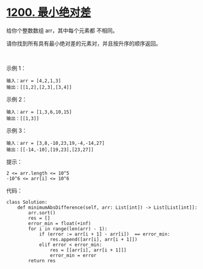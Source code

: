 # [1200. 最小绝对差](https://leetcode.cn/problems/minimum-absolute-difference/)

给你个整数数组 arr，其中每个元素都 不相同。

请你找到所有具有最小绝对差的元素对，并且按升序的顺序返回。

 

示例 1：
```
输入：arr = [4,2,1,3]
输出：[[1,2],[2,3],[3,4]]
```
示例 2：
```
输入：arr = [1,3,6,10,15]
输出：[[1,3]]
```
示例 3：
```
输入：arr = [3,8,-10,23,19,-4,-14,27]
输出：[[-14,-10],[19,23],[23,27]]
```

提示：
```
2 <= arr.length <= 10^5
-10^6 <= arr[i] <= 10^6
```

代码：
```python3
class Solution:
    def minimumAbsDifference(self, arr: List[int]) -> List[List[int]]:
        arr.sort()
        res = []
        error_min = float(+inf)
        for i in range(len(arr) - 1):
            if (error := arr[i + 1] - arr[i])  == error_min:
                res.append([arr[i], arr[i + 1]])
            elif error < error_min:
                res = [[arr[i], arr[i + 1]]]
                error_min = error
        return res
```